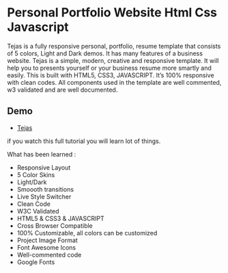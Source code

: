 # Personal Portfolio Website Html Css Javascript

Tejas is a  fully responsive personal, portfolio, resume template that consists of 5 colors, Light and Dark demos. It has many features of a business website. Tejas is a simple, modern, creative and responsive template. It will help you to presents yourself or your business resume more smartly and easily. This is built with HTML5, CSS3, JAVASCRIPT. It’s 100% responsive with clean codes. All components used in the template are well commented, w3 validated and are well documented. 

## Demo

- [Tejas](https://tejasmetaliya.github.io/)


if you watch this full tutorial you will learn lot of things.

What has been learned :
- Responsive Layout
- 5 Color Skins
- Light/Dark
- Smoooth transitions
- Live Style Switcher
- Clean Code
- W3C Validated
- HTML5 & CSS3 & JAVASCRIPT
- Cross Browser Compatible
- 100% Customizable, all colors can be customized
- Project Image Format
- Font Awesome Icons
- Well-commented code
- Google Fonts

